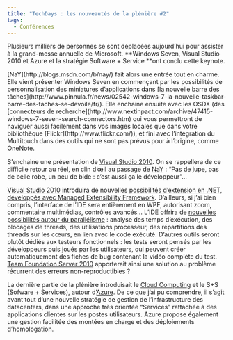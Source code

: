 ```yaml
---
title: "TechDays : les nouveautés de la plénière #2"
tags:
  - Conférences
---
```


Plusieurs milliers de personnes se sont déplacées aujourd’hui pour assister à la grand-messe annuelle de Microsoft. **Windows Seven, Visual Studio 2010 et Azure et la stratégie Software + Service **ont conclu cette keynote.

<!-- more -->[NaY](http://blogs.msdn.com/b/nay/) fait alors une entrée tout en charme. Elle vient présenter Windows Seven en commençant par les possibilités de personnalisation des miniatures d’applications dans [la nouvelle barre des tâches](http://www.pinnula.fr/news/02542-windows-7-la-nouvelle-taskbar-barre-des-taches-se-devoile/fr/). Elle enchaine ensuite avec les OSDX (des [connecteurs de recherche](http://www.nextinpact.com/archive/47415-windows-7-seven-search-connectors.htm) qui vous permettront de naviguer aussi facilement dans vos images locales que dans votre bibliothèque [Flickr](http://www.flickr.com/)), et fini avec l’intégration du Multitouch dans des outils qui ne sont pas prévus pour à l’origine, comme OneNote.

S’enchaine une présentation de [Visual Studio 2010](http://web.archive.org/web/20120215000631///www.microsoft.com:80/presspass/press/2008/sep08/09-29vs10pr.mspx). On se rappellera de ce difficile retour au réel, en clin d’œil au passage de [NaY](http://blogs.msdn.com/b/nay/)&nbsp;: “Pas de jupe, pas de belle robe, un peu de bide&nbsp;: c’est aussi ça le développeur”…

[Visual Studio 2010](http://web.archive.org/web/20120215000631///www.microsoft.com:80/presspass/press/2008/sep08/09-29vs10pr.mspx) introduira de nouvelles [possibilités d’extension en .NET, développés avec Managed Extensibility Framework](http://www.e-naxos.com/Blog/post/2008/11/08/MEF-Managed-Extensibility-Framework-De-la-magie-est-des-plugins-!.aspx). D’ailleurs, si j’ai bien compris, l’interface de l’IDE sera entièrement en WPF, autorisant zoom, commentaire multimédias, contrôles avancés… L’IDE offrira de [nouvelles possibilités autour du parallélisme](http://msdn.microsoft.com/fr-fr/vstudio/msdn.parallelisme.introduction.aspx)&nbsp;: analyse des temps d’exécution, des blocages de threads, des utilisations processeur, des répartitions des threads sur les cœurs, en lien avec le code exécuté. D’autres outils seront plutôt dédiés aux testeurs fonctionnels&nbsp;: les tests seront pensés par les développeurs puis joués par les utilisateurs, qui peuvent créer automatiquement des fiches de bug contenant la vidéo complète du test. [Team Foundation Server 2010](http://technet.microsoft.com/en-us/video) apporterait ainsi une solution au problème récurrent des erreurs non-reproductibles&nbsp;?

La dernière partie de la plénière introduisait le [Cloud Computing](http://blogs.msdn.com/b/cloudcomputing/) et le S+S (Sofware + Services), autour d’[Azure](https://entreprise2.wordpress.com/2008/10/27/microsoft-azure-services-platform-une-vision-trs-large-de-loffre-cloud-computing-sans-windows-server/). De ce que j’ai pu comprendre, il s’agit avant tout d’une nouvelle stratégie de gestion de l’infrastructure des datacenters, dans une approche très orientée “Services” rattachée à des applications clientes sur les postes utilisateurs. Azure propose également une gestion facilitée des montées en charge et des déploiements d’homologation.
